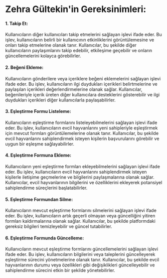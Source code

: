 # Zehra Gültekin'in Gereksinimleri:

#### 1. Takip Et: 
Kullanıcıların diğer kullanıcıları takip etmelerini sağlayan işlevi ifade eder. Bu işlev, kullanıcıların belirli bir kullanıcının etkinliklerini görüntülemesine ve onları takip etmelerine olanak tanır. Kullanıcılar, bu şekilde diğer kullanıcıların paylaşımlarını takip edebilir, etkileşime geçebilir ve onların güncellemelerini kolayca görebilirler.


#### 2. Beğeni Ekleme: 
Kullanıcıların gönderilere veya içeriklere beğeni eklemelerini sağlayan işlevi ifade eder. Bu işlev, kullanıcıların ilgi duydukları içerikleri belirtmelerine ve paylaşılan içerikleri değerlendirmelerine olanak sağlar. Kullanıcılar, beğenileriyle içerik üreten diğer kullanıcılara desteklerini gösterebilir ve ilgi duydukları içerikleri diğer kullanıcılarla paylaşabilirler.


#### 3. Eşleştirme Formu Listeleme: 
Kullanıcıların eşleştirme formlarını listeleyebilmelerini sağlayan işlevi ifade eder. Bu işlev, kullanıcıların evcil hayvanlarını yeni sahipleriyle eşleştirmek için mevcut formları görüntülemelerine olanak tanır. Kullanıcılar, bu şekilde evcil hayvanlarını sahiplendirmek isteyen kişilerin başvurularını görebilir ve uygun bir eşleşme sağlayabilirler.


#### 4. Eşleştirme Formuna Ekleme: 
Kullanıcıların yeni eşleştirme formları ekleyebilmelerini sağlayan işlevi ifade eder. Bu işlev, kullanıcıların evcil hayvanlarını sahiplendirmek isteyen kişilerle iletişime geçmelerine ve bilgilerini paylaşmalarına olanak sağlar. Kullanıcılar, evcil hayvanlarının bilgilerini ve özelliklerini ekleyerek potansiyel sahiplendirme süreçlerini başlatabilirler.


#### 5. Eşleştirme Formundan Silme: 
Kullanıcıların mevcut eşleştirme formlarını silmelerini sağlayan işlevi ifade eder. Bu işlev, kullanıcıların artık geçerli olmayan veya güncelliğini yitiren formları kaldırmalarına olanak sağlar. Kullanıcılar, bu şekilde platformdaki gereksiz bilgileri temizleyebilir ve güncel tutabilirler.


#### 6. Eşleştirme Formunda Güncelleme: 
Kullanıcıların mevcut eşleştirme formlarını güncellemelerini sağlayan işlevi ifade eder. Bu işlev, kullanıcıların bilgilerini veya taleplerini güncelleyerek eşleştirme sürecini yönetmelerine olanak tanır. Kullanıcılar, bu şekilde evcil hayvanlarının durumu veya özellikleri gibi değişiklikleri güncelleyebilir ve sahiplendirme sürecini etkin bir şekilde yönetebilirler.
